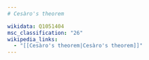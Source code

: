 ```yaml
---
# Cesàro's theorem

wikidata: Q1051404
msc_classification: "26"
wikipedia_links:
  - "[[Cesàro's theorem|Cesàro's theorem]]"
---
```

